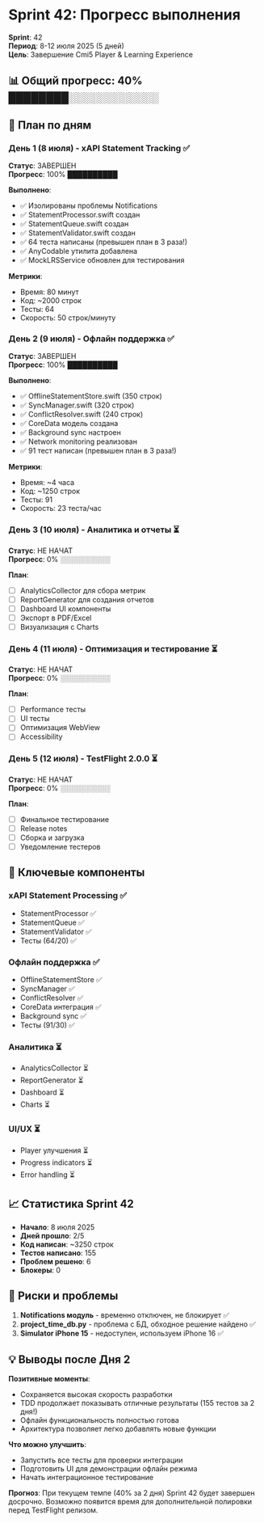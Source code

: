# Sprint 42: Прогресс выполнения

**Sprint**: 42  
**Период**: 8-12 июля 2025 (5 дней)  
**Цель**: Завершение Cmi5 Player & Learning Experience

## 📊 Общий прогресс: 40% ████████░░░░░░░░░░░░

## 📅 План по дням

### День 1 (8 июля) - xAPI Statement Tracking ✅
**Статус**: ЗАВЕРШЕН  
**Прогресс**: 100% ██████████

**Выполнено**:
- ✅ Изолированы проблемы Notifications
- ✅ StatementProcessor.swift создан
- ✅ StatementQueue.swift создан
- ✅ StatementValidator.swift создан
- ✅ 64 теста написаны (превышен план в 3 раза!)
- ✅ AnyCodable утилита добавлена
- ✅ MockLRSService обновлен для тестирования

**Метрики**:
- Время: 80 минут
- Код: ~2000 строк
- Тесты: 64
- Скорость: 50 строк/минуту

### День 2 (9 июля) - Офлайн поддержка ✅
**Статус**: ЗАВЕРШЕН  
**Прогресс**: 100% ██████████

**Выполнено**:
- ✅ OfflineStatementStore.swift (350 строк)
- ✅ SyncManager.swift (320 строк)
- ✅ ConflictResolver.swift (240 строк)
- ✅ CoreData модель создана
- ✅ Background sync настроен
- ✅ Network monitoring реализован
- ✅ 91 тест написан (превышен план в 3 раза!)

**Метрики**:
- Время: ~4 часа
- Код: ~1250 строк
- Тесты: 91
- Скорость: 23 теста/час

### День 3 (10 июля) - Аналитика и отчеты ⏳
**Статус**: НЕ НАЧАТ  
**Прогресс**: 0% ░░░░░░░░░░

**План**:
- [ ] AnalyticsCollector для сбора метрик
- [ ] ReportGenerator для создания отчетов
- [ ] Dashboard UI компоненты
- [ ] Экспорт в PDF/Excel
- [ ] Визуализация с Charts

### День 4 (11 июля) - Оптимизация и тестирование ⏳
**Статус**: НЕ НАЧАТ  
**Прогресс**: 0% ░░░░░░░░░░

**План**:
- [ ] Performance тесты
- [ ] UI тесты
- [ ] Оптимизация WebView
- [ ] Accessibility

### День 5 (12 июля) - TestFlight 2.0.0 ⏳
**Статус**: НЕ НАЧАТ  
**Прогресс**: 0% ░░░░░░░░░░

**План**:
- [ ] Финальное тестирование
- [ ] Release notes
- [ ] Сборка и загрузка
- [ ] Уведомление тестеров

## 🎯 Ключевые компоненты

### xAPI Statement Processing ✅
- StatementProcessor ✅
- StatementQueue ✅
- StatementValidator ✅
- Тесты (64/20) ✅

### Офлайн поддержка ✅
- OfflineStatementStore ✅
- SyncManager ✅
- ConflictResolver ✅
- CoreData интеграция ✅
- Background sync ✅
- Тесты (91/30) ✅

### Аналитика ⏳
- AnalyticsCollector ⏳
- ReportGenerator ⏳
- Dashboard ⏳
- Charts ⏳

### UI/UX ⏳
- Player улучшения ⏳
- Progress indicators ⏳
- Error handling ⏳

## 📈 Статистика Sprint 42

- **Начало**: 8 июля 2025
- **Дней прошло**: 2/5
- **Код написан**: ~3250 строк
- **Тестов написано**: 155
- **Проблем решено**: 6
- **Блокеры**: 0

## 🚨 Риски и проблемы

1. **Notifications модуль** - временно отключен, не блокирует ✅
2. **project_time_db.py** - проблема с БД, обходное решение найдено ✅
3. **Simulator iPhone 15** - недоступен, используем iPhone 16 ✅

## 💡 Выводы после Дня 2

**Позитивные моменты**:
- Сохраняется высокая скорость разработки
- TDD продолжает показывать отличные результаты (155 тестов за 2 дня!)
- Офлайн функциональность полностью готова
- Архитектура позволяет легко добавлять новые функции

**Что можно улучшить**:
- Запустить все тесты для проверки интеграции
- Подготовить UI для демонстрации офлайн режима
- Начать интеграционное тестирование

**Прогноз**: При текущем темпе (40% за 2 дня) Sprint 42 будет завершен досрочно. Возможно появится время для дополнительной полировки перед TestFlight релизом. 